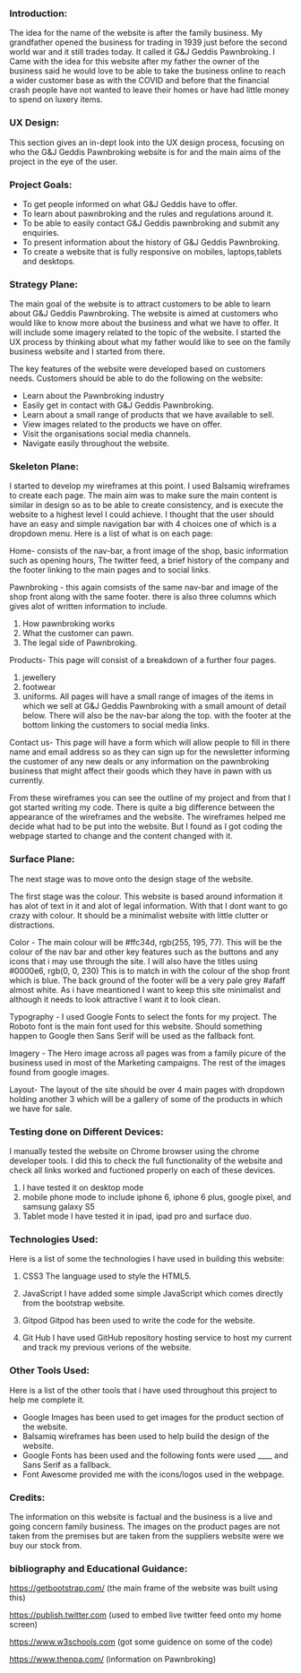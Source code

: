 ### Introduction:
The idea for the name of the website is after the family business.  My grandfather opened the business
for trading in 1939 just before the second world war and it still trades today.  It called it G&J Geddis Pawnbroking.
I Came with the idea for this website after my father the owner of the business said he would love to
be able to take the business online to reach a wider customer base as with the COVID and before that the 
financial crash people have not wanted to leave their homes or have had little money to spend on luxery 
items.


### UX Design:
This section gives an in-dept look into the UX design process, 
focusing on who the G&J Geddis Pawnbroking website is for and the main aims of the project 
in the eye of the user.

### Project Goals:
* To get people informed on what G&J Geddis have to offer.
* To learn about pawnbroking and the rules and regulations around it.
* To be able to easily contact G&J Geddis pawnbroking and submit any enquiries.
* To present information about the history of G&J Geddis Pawnbroking.
* To create a website that is fully responsive on mobiles, laptops,tablets and desktops.

### Strategy Plane:
The main goal of the website is to attract customers to be able to learn about
G&J Geddis Pawnbroking. The website is aimed at customers who would like to know more 
about the business and what we have to offer. It will include some imagery related to the 
topic of the website. I started the UX process by thinking about what my father would like to see
on the family business website and I started from there.

The key features of the website were developed based on customers needs. 
Customers should be able to do the following on the website:

* Learn about the Pawnbroking industry
* Easily get in contact with G&J Geddis Pawnbroking.
* Learn about a small range of products that we have available to sell.
* View images related to the products we have on offer.
* Visit the organisations social media channels.
* Navigate easily throughout the website.

### Skeleton Plane:
I started to develop my wireframes at this point. I used Balsamiq wireframes to create  each page.
The main aim was to make sure the main content is similar in design so as to be able to create consistency,
and is execute the website to a highest level I could achieve.
I thought that the user should have an easy and simple navigation bar with 4 choices one of which 
is a dropdown menu.
Here is a list of what is on each page:

 Home- consists of the nav-bar, a front image of the shop, basic information such as opening hours,
The twitter feed, a brief history of the company and the footer linking to the main pages and to social links.

Pawnbroking - this again comsists of the same nav-bar and image of the shop front along with the same footer.
there is also three columns which gives alot of written information to include.  
1. How pawnbroking works
2. What the customer can pawn.
3. The legal side of Pawnbroking.

Products- This page will consist of a breakdown of a further four pages.
1. jewellery
2. footwear
3. uniforms.
All pages will have a small range of images of  the items in which we sell at G&J Geddis Pawnbroking
with a small amount of detail below.  There will also be the nav-bar along the top.
 with the footer at the bottom linking the customers to social media links.

 Contact us-  This page will have a form which will allow people to fill in there name and email
 address so as they can sign up for the newsletter informing the customer of any new deals or any
 information on the pawnbroking business that might affect their goods which they have in pawn with
 us currently.

From these wireframes you can see the outline of my project and from that I got started writing my code.
There is quite a big difference between the appearance of the wireframes and the website. 
The wireframes helped me decide what had to be put into the website. But I found as I got coding 
the webpage started to change and the content changed with it.

### Surface Plane:

The next stage was to move onto the design stage of the website.

The first stage was the colour. This website is based around information it has alot of text in it
and alot of legal information. With that I dont want to go crazy with colour.  It should be a 
minimalist website with little clutter or distractions.

Color - 
The main colour will be #ffc34d, rgb(255, 195, 77).  This will be the colour of the nav bar and other 
key features such as the buttons and any icons that i may use through the site.
I will also have the titles using #0000e6, rgb(0, 0, 230) This is to match in with the colour
of the shop front which is blue.
The back ground of the footer will be a very pale grey #afaff almost white.  As i have meantioned
I want to keep this site minimalist and although it needs to look attractive I want it to look clean. 

Typography -
I used Google Fonts to select the fonts for my project. 
The Roboto font is the main font used for this website.  Should something
happen to Google then Sans Serif will be used  as the fallback font. 

Imagery - 
The Hero image across all pages was from a family picure of the business used in most of the 
Marketing campaigns.  The rest of the images found from google images.

Layout- 
The layout of the site should be over 4 main pages with dropdown holding another 3 which will be a 
gallery of some of the products in which we have for sale. 


### Testing done on Different Devices:
I manually tested the website on Chrome browser using the chrome developer tools. I did this to 
check the full functionality of the website and check all links worked and fuctioned properly
on each of these devices.
1. I have tested it on desktop mode 
2. mobile phone mode to include iphone 6, iphone 6 plus, google pixel, and samsung galaxy S5
3. Tablet mode I have tested it in ipad, ipad pro and surface duo.

### Technologies Used:
Here is a list of some the technologies I have used in building this website:

1. CSS3
The language used to style the HTML5.

2. JavaScript
I have added some simple JavaScript which comes directly from the bootstrap website.

3. Gitpod
 Gitpod has been used to write the code for the website.

4. Git Hub
I have used GitHub repository hosting service to host my current and track my previous verions of 
the website.

### Other Tools Used:
Here is a list of the other tools that i have used throughout this project to help me complete it.
* Google Images has been used to get images for the product section of the website.
* Balsamiq wireframes has been used to help build the design of the website.
* Google Fonts has been used and the following fonts were used ____ and  Sans Serif as a fallback.
* Font Awesome provided me with the icons/logos used in the webpage.

### Credits:
The information on this website is factual and the business is a live and going concern family
business.  The images on the product pages are not taken from the premises but are taken from
the suppliers website were we buy our stock from.


### bibliography and Educational Guidance:

https://getbootstrap.com/  (the main frame of the website was built using this)

https://publish.twitter.com (used to embed live twitter feed onto my home screen)

https://www.w3schools.com   (got some guidence on some of the code)  

https://www.thenpa.com/  (information on Pawnbroking)








